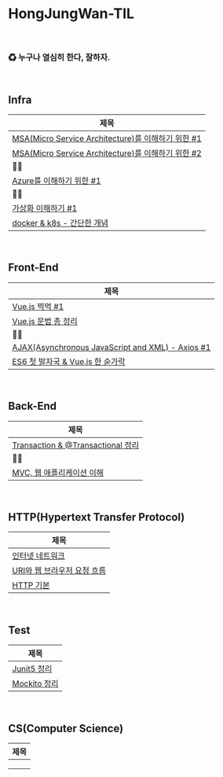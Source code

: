 # HongJungWan-TIL

<br>

### ♻ 누구나 열심히 한다, 잘하자.

<br>

## Infra

| 제목                                                                                                                                                                                   |
|--------------------------------------------------------------------------------------------------------------------------------------------------------------------------------------|
| [MSA(Micro Service Architecture)를 이해하기 위한 #1](https://github.com/HongJungWan/HongJungWan-TIL/blob/main/MSA%EB%A5%BC_%EC%9D%B4%ED%95%B4%ED%95%98%EA%B8%B0_%EC%9C%84%ED%95%9C_%231.md) |
| [MSA(Micro Service Architecture)를 이해하기 위한 #2](https://github.com/HongJungWan/HongJungWan-TIL/blob/main/MSA%EB%A5%BC_%EC%9D%B4%ED%95%B4%ED%95%98%EA%B8%B0_%EC%9C%84%ED%95%9C_%232.md) |
| 🐱‍💻                                                                                                                                                                                |
| [Azure를 이해하기 위한 #1](https://github.com/HongJungWan/HongJungWan-TIL/blob/main/Azure%EB%A5%BC_%EC%9D%B4%ED%95%B4%ED%95%98%EA%B8%B0_%EC%9C%84%ED%95%9C_%231.md)                         |
| 🐱‍💻                                                                                                                                                                                   |
| [가상화 이해하기 #1](https://github.com/HongJungWan/HongJungWan-TIL/blob/main/%EA%B0%80%EC%83%81%ED%99%94_%EC%9D%B4%ED%95%B4%ED%95%98%EA%B8%B0_%231.md)                                     |
| [docker & k8s - 간단한 개념](https://github.com/HongJungWan/HongJungWan-TIL/blob/main/Docker%EC%99%80_K8s%EC%9D%98_%EC%B0%A8%EC%9D%B4%EC%A0%90.md)                                        |

<br>

## Front-End

| 제목                                                                                                                             |
|--------------------------------------------------------------------------------------------------------------------------------|
| [Vue.js 찍먹 #1](https://github.com/HongJungWan/HongJungWan-TIL/blob/main/Vue.js_%EC%B0%8D%EB%A8%B9_%231.md)                     |
| [Vue.js 문법 총 정리](https://github.com/HongJungWan/HongJungWan-TIL/blob/main/Vue.js_%EC%B4%9D_%EC%A0%95%EB%A6%AC.md)              |
| 🐱‍💻                                                                                                                          |
| [AJAX(Asynchronous JavaScript and XML) - Axios #1](https://github.com/HongJungWan/HongJungWan-TIL/blob/main/ajax_axios_%231.md) |
| [ES6 첫 발자국 & Vue.js 한 숟가락](https://github.com/HongJungWan/HongJungWan-TIL/blob/main/ES6_%EC%B2%AB_%EB%B0%9C%EC%9E%90%EA%B5%AD_Vue.js_%ED%95%9C_%EC%88%9F%EA%B0%80%EB%9D%BD.md)|

<br>

## Back-End

| 제목                                                                                                                                                                    |
|-----------------------------------------------------------------------------------------------------------------------------------------------------------------------|
| [Transaction & @Transactional 정리](https://github.com/HongJungWan/HongJungWan-TIL/blob/main/Transaction_%40Transactional_%EC%B4%9D%EC%A0%95%EB%A6%AC.md)               |
| 🐱‍💻                                                                                                                                                                      |
| [MVC, 웹 애플리케이션 이해](https://github.com/HongJungWan/HongJungWan-TIL/blob/main/MVC_%EC%9B%B9_%EC%95%A0%ED%94%8C%EB%A6%AC%EC%BC%80%EC%9D%B4%EC%85%98_%EC%9D%B4%ED%95%B4.md) |

<br>

## HTTP(Hypertext Transfer Protocol)

| 제목                    |
|-----------------------|
| [인터넷 네트워크](https://github.com/HongJungWan/HongJungWan-TIL/blob/main/%EC%9D%B8%ED%84%B0%EB%84%B7_%EB%84%A4%ED%8A%B8%EC%9B%8C%ED%81%AC.md)          |
| [URI와 웹 브라우저 요청 흐름](https://github.com/HongJungWan/HongJungWan-TIL/blob/main/URI%EC%99%80_%EC%9B%B9_%EB%B8%8C%EB%9D%BC%EC%9A%B0%EC%A0%80_%EC%9A%94%EC%B2%AD_%ED%9D%90%EB%A6%84.md) |
| [HTTP 기본](https://github.com/HongJungWan/HongJungWan-TIL/blob/main/HTTP_%EA%B8%B0%EB%B3%B8.md)           |

<br>

## Test

| 제목  |
|-----|
|[Junit5 정리](https://github.com/HongJungWan/HongJungWan-TIL/blob/main/Junit5.md)|
|[Mockito 정리](https://github.com/HongJungWan/HongJungWan-TIL/blob/main/Mockito.md)|

<br>

## CS(Computer Science)

| 제목  |
|-----|
||
||
||

<br>